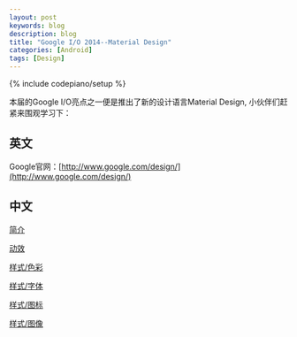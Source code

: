 ```yaml
---
layout: post
keywords: blog
description: blog
title: "Google I/O 2014--Material Design"
categories: [Android]
tags: [Design]
---
```

{% include codepiano/setup %}

本届的Google I/O亮点之一便是推出了新的设计语言Material Design, 小伙伴们赶紧来围观学习下：

## 英文

Google官网：[http://www.google.com/design/](http://www.google.com/design/)

## 中文

[简介](http://www.ui.cn/project.php?id=18839)

[动效](http://www.ui.cn/project.php?id=18846)

[样式/色彩](http://www.ui.cn/project.php?id=18875)

[样式/字体](http://www.ui.cn/project.php?id=18877)

[样式/图标](http://www.ui.cn/project.php?id=18894)

[样式/图像](http://www.ui.cn/project.php?id=18898)